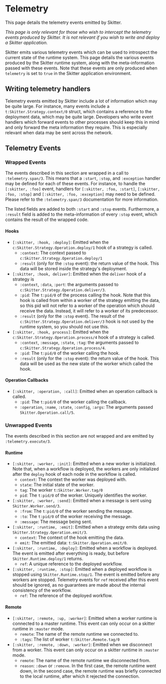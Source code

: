 # Telemetry

This page details the telemetry events emitted by Skitter.

_This page is only relevant for those who wish to intercept the telemetry events
produced by Skitter. It is not relevant if you wish to write and deploy a
Skitter application._

Skitter emits various telemetry events which can be used to introspect the
current state of the runtime system. This page details the various events
produced by the Skitter runtime system, along with the meta-information passed
with these events. Note that these events are only produced when `telemetry` is
set to `true` in the Skitter application environment.

## Writing telemetry handlers

Telemetry events emitted by Skitter include a lot of information which may be
quite large. For instance, many events include a `t:Skitter.Strategy.context/0`
struct, which contains a reference to the deployment data, which may be quite
large. Developers who write event handlers which forward events to other
processes should keep this in mind and only forward the meta information they
require. This is especially relevant when data may be sent across the network.

## Telemetry Events

### Wrapped Events

The events described in this section are wrapped in a call to
`:telemetry.span/3`. This means that a `:start`, `:stop`, and `:exception`
handler may be defined for each of these events. For instance, to handle the
`[:skitter, :foo]` event, handlers for `[:skitter, :foo, :start]`,
`[:skitter, :foo, :stop]` and `[:skitter, :foo, :exception]` may need to be
defined. Please refer to the `:telemetry.span/3` documentation for more
information.

The listed fields are added to both `:start` and `:stop` events. Furthermore,
a `:result` field is added to the meta-information of every `:stop` event,
which contains the result of the wrapped code.

#### Hooks

* `[:skitter, :hook, :deploy]`: Emitted when the
  `c:Skitter.Strategy.Operation.deploy/1` hook of a strategy is called.
  * `:context`: The context passed to `c:Skitter.Strategy.Operation.deploy/1`
  * `:result` (only for the `:stop` event): the return value of the hook. This
    data will be stored inside the strategy's deployment.
* `[:skitter, :hook, deliver]`: Emitted when the `deliver` hook of a strategy is
  * `:context`, `:data`, `:port`: the arguments passed to
    `c:Skitter.Strategy.Operation.deliver/3`.
  * `:pid`: The `t:pid/0` of the process calling the hook. Note that this hook
    is called from within a worker of the strategy emitting the data, so this
    pid will not refer to a worker of the operation which should receive the
    data. Instead, it will refer to a worker of its predecessor.
  * `:result` (only for the `:stop` event). The result of the
    `c:Skitter.Strategy.Operation.deliver/3` hook is not used by the runtime
    system, so you should not use this.
* `[:skitter, :hook, process]`: Emitted when the
  `c:Skitter.Strategy.Operation.process/4` hook of a strategy is called.
  * `:context`, `:message`, `:state`, `:tag`: the arguments passed to
    `c:Skitter.Strategy.Operation.process/4`.
  * `:pid`: The `t:pid/0` of the worker calling the hook.
  * `:result` (only for the `:stop` event): the return value of the hook. This
    data will be used as the new state of the worker which called the hook.

#### Operation Callbacks

* `[:skitter, :operation, :call]`: Emitted when an operation callback is called.
  * `:pid`: The `t:pid/0` of the worker calling the callback.
  * `:operation`, `:name`, `:state`, `:config`, `:args`: The arguments passed
    `Skitter.Operation.call/5`.

### Unwrapped Events

The events described in this section are not wrapped and are emitted by
`:telemetry.execute/3`.

#### Runtime

* `[:skitter, :worker, :init]`: Emitted when a new worker is initialized. Note
  that, when a workflow is deployed, the workers are only initialized after the
  `deploy` hook of each node in the workflow is called.
  * `context`: The context the worker was deployed with.
  * `state`: The initial state of the worker.
  * `tag`: The worker `t:Skitter.Worker.tag/0`
  * `pid`: The `t:pid/0` of the worker. Uniquely identifies the worker.
* `[:skitter, :worker, :send]`: Emitted when a message is sent using
  `Skitter.Worker.send/3`.
  * `:from`: The `t:pid/0` of the worker sending the message.
  * `:to`: The `t:pid/0` of the worker receiving the message.
  * `:message`: The message being sent.
* `[:skitter, :runtime, :emit]`: Emitted when a strategy emits data using
  `Skitter.Strategy.Operation.emit/3`.
  * `context`: The context of the hook emitting the data.
  * `emit`: The emitted data: `t:Skitter.Operation.emit/0`.
* `[:skitter, :runtime, :deploy]`: Emitted when a workflow is deployed. The
  event is emitted after everything is ready, but before
  `Skitter.Runtime.deploy/1` returns.
  * `ref`: A unique reference to the deployed workflow.
* `[:skitter, :runtime, :stop]`: Emitted when a deployed workflow is stopped
  using `Skitter.Runtime.stop/1`. The event is emitted before any workers are
  stopped. Telemetry events for `ref` received after this event should be
  ignored, as no guarantees are made about the internal consistency of the
  workflow.
  * `ref`: The reference of the deployed workflow.

#### Remote

* `[:skitter, :remote, :up, :worker]`: Emitted when a worker runtime is
  connected to a master runtime. This event can only occur on a skitter runtime
  in `:master` mode.
  * `remote`: The name of the remote runtime we connected to.
  * `:tags`: The list of worker `t:Skitter.Remote.tag/0`
* `[:skitter, :remote, :down, :worker]`: Emitted when we disconnect from a
  worker. This event can only occur on a skitter runtime in `:master` mode.
  * `remote`: The name of the remote runtime we disconnected from.
  * `reason`: `:down` or `:remove`. In the first case, the remote runtime went
    down, in the second case, the remote runtime was briefly connected to the
    local runtime, after which it rejected the connection.
